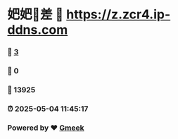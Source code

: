 # 妑妑🔭差 :link: https://z.zcr4.ip-ddns.com 
### :page_facing_up: [3](https://z.zcr4.ip-ddns.com/tag.html) 
### :speech_balloon: 0 
### :hibiscus: 13925 
### :alarm_clock: 2025-05-04 11:45:17 
### Powered by :heart: [Gmeek](https://github.com/Meekdai/Gmeek)
